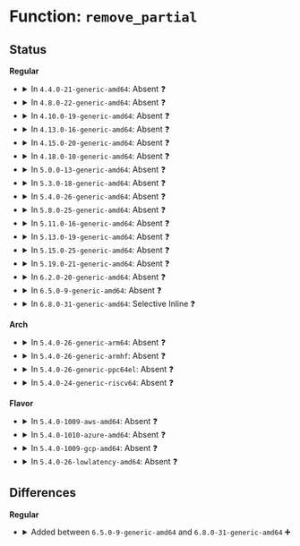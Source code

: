 # Function: <code>remove_partial</code>

## Status
<b>Regular</b>
<ul>
<li>
<details>
<summary>In <code>4.4.0-21-generic-amd64</code>: Absent ❓</summary>

```json
{
  "name": "remove_partial",
  "collision_type": "Unique Static",
  "inline_type": "Full",
  "funcs": [
    {
      "addr": 18446744071580852417,
      "name": "remove_partial",
      "external": false,
      "loc": "mm/slub.c:1600",
      "file": "mm/slub.c",
      "inline": "declared, inlined",
      "caller_inline": [
        "mm/slub.c:deactivate_slab",
        "mm/slub.c:__slab_free"
      ],
      "caller_func": []
    }
  ],
  "symbols": []
}
```
</details>
</li>
<li>
<details>
<summary>In <code>4.8.0-22-generic-amd64</code>: Absent ❓</summary>

```json
{
  "name": "remove_partial",
  "collision_type": "Unique Static",
  "inline_type": "Full",
  "funcs": [
    {
      "addr": 18446744071580996662,
      "name": "remove_partial",
      "external": false,
      "loc": "mm/slub.c:1728",
      "file": "mm/slub.c",
      "inline": "declared, inlined",
      "caller_inline": [
        "mm/slub.c:__kmem_cache_shutdown",
        "mm/slub.c:__slab_free",
        "mm/slub.c:deactivate_slab"
      ],
      "caller_func": []
    }
  ],
  "symbols": []
}
```
</details>
</li>
<li>
<details>
<summary>In <code>4.10.0-19-generic-amd64</code>: Absent ❓</summary>

```json
{
  "name": "remove_partial",
  "collision_type": "Unique Static",
  "inline_type": "Full",
  "funcs": [
    {
      "addr": 18446744071581070486,
      "name": "remove_partial",
      "external": false,
      "loc": "mm/slub.c:1731",
      "file": "mm/slub.c",
      "inline": "declared, inlined",
      "caller_inline": [
        "mm/slub.c:__kmem_cache_shutdown",
        "mm/slub.c:__slab_free",
        "mm/slub.c:deactivate_slab"
      ],
      "caller_func": []
    }
  ],
  "symbols": []
}
```
</details>
</li>
<li>
<details>
<summary>In <code>4.13.0-16-generic-amd64</code>: Absent ❓</summary>

```json
{
  "name": "remove_partial",
  "collision_type": "Unique Static",
  "inline_type": "Full",
  "funcs": [
    {
      "addr": 18446744071581117529,
      "name": "remove_partial",
      "external": false,
      "loc": "mm/slub.c:1734",
      "file": "mm/slub.c",
      "inline": "declared, inlined",
      "caller_inline": [
        "mm/slub.c:__kmem_cache_shutdown",
        "mm/slub.c:__slab_free"
      ],
      "caller_func": []
    }
  ],
  "symbols": []
}
```
</details>
</li>
<li>
<details>
<summary>In <code>4.15.0-20-generic-amd64</code>: Absent ❓</summary>

```json
{
  "name": "remove_partial",
  "collision_type": "Unique Static",
  "inline_type": "Full",
  "funcs": [
    {
      "addr": 18446744071581229913,
      "name": "remove_partial",
      "external": false,
      "loc": "mm/slub.c:1747",
      "file": "mm/slub.c",
      "inline": "declared, inlined",
      "caller_inline": [
        "mm/slub.c:__kmem_cache_shutdown",
        "mm/slub.c:__slab_free"
      ],
      "caller_func": []
    }
  ],
  "symbols": []
}
```
</details>
</li>
<li>
<details>
<summary>In <code>4.18.0-10-generic-amd64</code>: Absent ❓</summary>

```json
{
  "name": "remove_partial",
  "collision_type": "Unique Static",
  "inline_type": "Full",
  "funcs": [
    {
      "addr": 18446744071581374520,
      "name": "remove_partial",
      "external": false,
      "loc": "mm/slub.c:1730",
      "file": "mm/slub.c",
      "inline": "declared, inlined",
      "caller_inline": [
        "mm/slub.c:__kmem_cache_shutdown",
        "mm/slub.c:__slab_free"
      ],
      "caller_func": []
    }
  ],
  "symbols": []
}
```
</details>
</li>
<li>
<details>
<summary>In <code>5.0.0-13-generic-amd64</code>: Absent ❓</summary>

```json
{
  "name": "remove_partial",
  "collision_type": "Unique Static",
  "inline_type": "Full",
  "funcs": [
    {
      "addr": 18446744071581458698,
      "name": "remove_partial",
      "external": false,
      "loc": "mm/slub.c:1789",
      "file": "mm/slub.c",
      "inline": "declared, inlined",
      "caller_inline": [
        "mm/slub.c:__kmem_cache_shutdown",
        "mm/slub.c:__slab_free"
      ],
      "caller_func": []
    }
  ],
  "symbols": []
}
```
</details>
</li>
<li>
<details>
<summary>In <code>5.3.0-18-generic-amd64</code>: Absent ❓</summary>

```json
{
  "name": "remove_partial",
  "collision_type": "Unique Static",
  "inline_type": "Full",
  "funcs": [
    {
      "addr": 18446744071581572908,
      "name": "remove_partial",
      "external": false,
      "loc": "mm/slub.c:1796",
      "file": "mm/slub.c",
      "inline": "declared, inlined",
      "caller_inline": [
        "mm/slub.c:__kmem_cache_shutdown",
        "mm/slub.c:__slab_free"
      ],
      "caller_func": []
    }
  ],
  "symbols": []
}
```
</details>
</li>
<li>
<details>
<summary>In <code>5.4.0-26-generic-amd64</code>: Absent ❓</summary>

```json
{
  "name": "remove_partial",
  "collision_type": "Unique Static",
  "inline_type": "Full",
  "funcs": [
    {
      "addr": 18446744071581638124,
      "name": "remove_partial",
      "external": false,
      "loc": "mm/slub.c:1775",
      "file": "mm/slub.c",
      "inline": "declared, inlined",
      "caller_inline": [
        "mm/slub.c:__kmem_cache_shutdown",
        "mm/slub.c:__slab_free"
      ],
      "caller_func": []
    }
  ],
  "symbols": []
}
```
</details>
</li>
<li>
<details>
<summary>In <code>5.8.0-25-generic-amd64</code>: Absent ❓</summary>

```json
{
  "name": "remove_partial",
  "collision_type": "Unique Static",
  "inline_type": "Full",
  "funcs": [
    {
      "addr": 18446744071581840027,
      "name": "remove_partial",
      "external": false,
      "loc": "mm/slub.c:1825",
      "file": "mm/slub.c",
      "inline": "declared, inlined",
      "caller_inline": [
        "mm/slub.c:free_partial",
        "mm/slub.c:__slab_free",
        "mm/slub.c:deactivate_slab"
      ],
      "caller_func": []
    }
  ],
  "symbols": []
}
```
</details>
</li>
<li>
<details>
<summary>In <code>5.11.0-16-generic-amd64</code>: Absent ❓</summary>

```json
{
  "name": "remove_partial",
  "collision_type": "Unique Static",
  "inline_type": "Full",
  "funcs": [
    {
      "addr": 18446744071581899803,
      "name": "remove_partial",
      "external": false,
      "loc": "mm/slub.c:1890",
      "file": "mm/slub.c",
      "inline": "declared, inlined",
      "caller_inline": [
        "mm/slub.c:free_partial",
        "mm/slub.c:__slab_free",
        "mm/slub.c:deactivate_slab"
      ],
      "caller_func": []
    }
  ],
  "symbols": []
}
```
</details>
</li>
<li>
<details>
<summary>In <code>5.13.0-19-generic-amd64</code>: Absent ❓</summary>

```json
{
  "name": "remove_partial",
  "collision_type": "Unique Static",
  "inline_type": "Full",
  "funcs": [
    {
      "addr": 18446744071581934383,
      "name": "remove_partial",
      "external": false,
      "loc": "mm/slub.c:1918",
      "file": "mm/slub.c",
      "inline": "declared, inlined",
      "caller_inline": [
        "mm/slub.c:__kmem_cache_shutdown",
        "mm/slub.c:__slab_free",
        "mm/slub.c:deactivate_slab"
      ],
      "caller_func": []
    }
  ],
  "symbols": []
}
```
</details>
</li>
<li>
<details>
<summary>In <code>5.15.0-25-generic-amd64</code>: Absent ❓</summary>

```json
{
  "name": "remove_partial",
  "collision_type": "Unique Static",
  "inline_type": "Full",
  "funcs": [
    {
      "addr": 18446744071582233170,
      "name": "remove_partial",
      "external": false,
      "loc": "mm/slub.c:2039",
      "file": "mm/slub.c",
      "inline": "declared, inlined",
      "caller_inline": [
        "mm/slub.c:__kmem_cache_shutdown",
        "mm/slub.c:__slab_free",
        "mm/slub.c:deactivate_slab"
      ],
      "caller_func": []
    }
  ],
  "symbols": []
}
```
</details>
</li>
<li>
<details>
<summary>In <code>5.19.0-21-generic-amd64</code>: Absent ❓</summary>

```json
{
  "name": "remove_partial",
  "collision_type": "Unique Static",
  "inline_type": "Full",
  "funcs": [
    {
      "addr": 18446744071582699050,
      "name": "remove_partial",
      "external": false,
      "loc": "mm/slub.c:2097",
      "file": "mm/slub.c",
      "inline": "declared, inlined",
      "caller_inline": [
        "mm/slub.c:free_partial",
        "mm/slub.c:__slab_free"
      ],
      "caller_func": []
    }
  ],
  "symbols": []
}
```
</details>
</li>
<li>
<details>
<summary>In <code>6.2.0-20-generic-amd64</code>: Absent ❓</summary>

```json
{
  "name": "remove_partial",
  "collision_type": "Unique Static",
  "inline_type": "Full",
  "funcs": [
    {
      "addr": 18446744071583223310,
      "name": "remove_partial",
      "external": false,
      "loc": "mm/slub.c:2121",
      "file": "mm/slub.c",
      "inline": "declared, inlined",
      "caller_inline": [
        "mm/slub.c:free_partial",
        "mm/slub.c:__slab_free",
        "mm/slub.c:free_to_partial_list"
      ],
      "caller_func": []
    }
  ],
  "symbols": []
}
```
</details>
</li>
<li>
<details>
<summary>In <code>6.5.0-9-generic-amd64</code>: Absent ❓</summary>

```json
{
  "name": "remove_partial",
  "collision_type": "Unique Static",
  "inline_type": "Full",
  "funcs": [
    {
      "addr": 18446744071583441950,
      "name": "remove_partial",
      "external": false,
      "loc": "mm/slub.c:2131",
      "file": "mm/slub.c",
      "inline": "declared, inlined",
      "caller_inline": [
        "mm/slub.c:free_partial",
        "mm/slub.c:__slab_free",
        "mm/slub.c:free_to_partial_list"
      ],
      "caller_func": []
    }
  ],
  "symbols": []
}
```
</details>
</li>
<li>
<details>
<summary>In <code>6.8.0-31-generic-amd64</code>: Selective Inline ❓</summary>

```c
void remove_partial(struct kmem_cache_node * n, struct slab * slab)
```

```json
{
  "name": "remove_partial",
  "collision_type": "Unique Static",
  "inline_type": "Selective",
  "funcs": [
    {
      "addr": 18446744071583426912,
      "name": "remove_partial",
      "external": false,
      "loc": "mm/slub.c:2496",
      "file": "mm/slub.c",
      "inline": "declared, inlined",
      "caller_inline": [
        "mm/slub.c:free_partial",
        "mm/slub.c:free_to_partial_list"
      ],
      "caller_func": [
        "mm/slub.c:__slab_free"
      ]
    }
  ],
  "symbols": [
    {
      "addr": 18446744071583381808,
      "name": "remove_partial",
      "section": ".text",
      "bind": "STB_LOCAL",
      "size": 60
    }
  ]
}
```
</details>
</li>
</ul>
<b>Arch</b>
<ul>
<li>
<details>
<summary>In <code>5.4.0-26-generic-arm64</code>: Absent ❓</summary>

```json
{
  "name": "remove_partial",
  "collision_type": "Unique Static",
  "inline_type": "Full",
  "funcs": [
    {
      "addr": 18446603336493087160,
      "name": "remove_partial",
      "external": false,
      "loc": "mm/slub.c:1775",
      "file": "mm/slub.c",
      "inline": "declared, inlined",
      "caller_inline": [
        "mm/slub.c:__kmem_cache_shutdown",
        "mm/slub.c:__slab_free"
      ],
      "caller_func": []
    }
  ],
  "symbols": []
}
```
</details>
</li>
<li>
<details>
<summary>In <code>5.4.0-26-generic-armhf</code>: Absent ❓</summary>

```json
{
  "name": "remove_partial",
  "collision_type": "Unique Static",
  "inline_type": "Full",
  "funcs": [
    {
      "addr": 3226794108,
      "name": "remove_partial",
      "external": false,
      "loc": "mm/slub.c:1775",
      "file": "mm/slub.c",
      "inline": "declared, inlined",
      "caller_inline": [
        "mm/slub.c:__kmem_cache_shutdown",
        "mm/slub.c:__slab_free",
        "mm/slub.c:deactivate_slab"
      ],
      "caller_func": []
    }
  ],
  "symbols": []
}
```
</details>
</li>
<li>
<details>
<summary>In <code>5.4.0-26-generic-ppc64el</code>: Absent ❓</summary>

```json
{
  "name": "remove_partial",
  "collision_type": "Unique Static",
  "inline_type": "Full",
  "funcs": [
    {
      "addr": 13835058055286534384,
      "name": "remove_partial",
      "external": false,
      "loc": "mm/slub.c:1775",
      "file": "mm/slub.c",
      "inline": "declared, inlined",
      "caller_inline": [
        "mm/slub.c:__kmem_cache_shutdown",
        "mm/slub.c:__slab_free"
      ],
      "caller_func": []
    }
  ],
  "symbols": []
}
```
</details>
</li>
<li>
<details>
<summary>In <code>5.4.0-24-generic-riscv64</code>: Absent ❓</summary>

```json
{
  "name": "remove_partial",
  "collision_type": "Unique Static",
  "inline_type": "Full",
  "funcs": [
    {
      "addr": 18446743936272944746,
      "name": "remove_partial",
      "external": false,
      "loc": "mm/slub.c:1775",
      "file": "mm/slub.c",
      "inline": "declared, inlined",
      "caller_inline": [
        "mm/slub.c:__kmem_cache_shutdown",
        "mm/slub.c:__slab_free"
      ],
      "caller_func": []
    }
  ],
  "symbols": []
}
```
</details>
</li>
</ul>
<b>Flavor</b>
<ul>
<li>
<details>
<summary>In <code>5.4.0-1009-aws-amd64</code>: Absent ❓</summary>

```json
{
  "name": "remove_partial",
  "collision_type": "Unique Static",
  "inline_type": "Full",
  "funcs": [
    {
      "addr": 18446744071581606860,
      "name": "remove_partial",
      "external": false,
      "loc": "mm/slub.c:1775",
      "file": "mm/slub.c",
      "inline": "declared, inlined",
      "caller_inline": [
        "mm/slub.c:__kmem_cache_shutdown",
        "mm/slub.c:__slab_free"
      ],
      "caller_func": []
    }
  ],
  "symbols": []
}
```
</details>
</li>
<li>
<details>
<summary>In <code>5.4.0-1010-azure-amd64</code>: Absent ❓</summary>

```json
{
  "name": "remove_partial",
  "collision_type": "Unique Static",
  "inline_type": "Full",
  "funcs": [
    {
      "addr": 18446744071581548199,
      "name": "remove_partial",
      "external": false,
      "loc": "mm/slub.c:1775",
      "file": "mm/slub.c",
      "inline": "declared, inlined",
      "caller_inline": [
        "mm/slub.c:__kmem_cache_shutdown",
        "mm/slub.c:__slab_free"
      ],
      "caller_func": []
    }
  ],
  "symbols": []
}
```
</details>
</li>
<li>
<details>
<summary>In <code>5.4.0-1009-gcp-amd64</code>: Absent ❓</summary>

```json
{
  "name": "remove_partial",
  "collision_type": "Unique Static",
  "inline_type": "Full",
  "funcs": [
    {
      "addr": 18446744071581598172,
      "name": "remove_partial",
      "external": false,
      "loc": "mm/slub.c:1775",
      "file": "mm/slub.c",
      "inline": "declared, inlined",
      "caller_inline": [
        "mm/slub.c:__kmem_cache_shutdown",
        "mm/slub.c:__slab_free"
      ],
      "caller_func": []
    }
  ],
  "symbols": []
}
```
</details>
</li>
<li>
<details>
<summary>In <code>5.4.0-26-lowlatency-amd64</code>: Absent ❓</summary>

```json
{
  "name": "remove_partial",
  "collision_type": "Unique Static",
  "inline_type": "Full",
  "funcs": [
    {
      "addr": 18446744071581664028,
      "name": "remove_partial",
      "external": false,
      "loc": "mm/slub.c:1775",
      "file": "mm/slub.c",
      "inline": "declared, inlined",
      "caller_inline": [
        "mm/slub.c:__kmem_cache_shutdown",
        "mm/slub.c:__slab_free"
      ],
      "caller_func": []
    }
  ],
  "symbols": []
}
```
</details>
</li>
</ul>

## Differences
<b>Regular</b>
<ul>
<li>
<details>
<summary>Added between <code>6.5.0-9-generic-amd64</code> and <code>6.8.0-31-generic-amd64</code> ➕</summary>

```c
void remove_partial(struct kmem_cache_node * n, struct slab * slab)
```
</details>
</li>
</ul>
